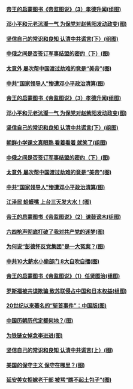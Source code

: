 #### [帝王的启蒙图书《帝监图说》（3）孝德升闻(组图)](../pages/p6/1003638.md) 
#### [邓小平和元老沆瀣一气 为保党对赵紫阳发动政变(图)](../pages/p6/1002533.md) 
#### [坚信自己的常识和良知 认清中共谎言(下）(组图)](../pages/p6/1003415.md) 
#### [中俄之间是否签订军事结盟的密约（下）(图)](../pages/p6/1003654.md) 
#### [太意外 屡次帮中国渡过劫难的竟是“美帝”(图)](../pages/p6/1002445.md) 
#### [中共“国家领导人”惨遭邓小平政治清算(图)](../pages/p6/1002983.md) 
#### [帝王的启蒙图书《帝监图说》（3）孝德升闻(组图)](../pages/p6/1003638.md) 
#### [邓小平和元老沆瀣一气 为保党对赵紫阳发动政变(图)](../pages/p6/1002533.md) 
#### [坚信自己的常识和良知 认清中共谎言(下）(组图)](../pages/p6/1003415.md) 
#### [朝鲜小学课文真眼熟 看着看着 就笑了(组图)](../pages/p6/1002253.md) 
#### [中俄之间是否签订军事结盟的密约（下）(图)](../pages/p6/1003654.md) 
#### [太意外 屡次帮中国渡过劫难的竟是“美帝”(图)](../pages/p6/1002445.md) 
#### [中共“国家领导人”惨遭邓小平政治清算(图)](../pages/p6/1002983.md) 
#### [江泽民 蛤蟆嘴 上台三天发大水！(图)](../pages/p6/1003168.md) 
#### [帝王的启蒙图书《帝监图说》（2）谏鼓谤木(组图)](../pages/p6/1003577.md) 
#### [六四枪声彻底打破了我对共产党的迷梦(图)](../pages/p6/1002781.md) 
#### [为何说“彭德怀反党集团”是一大冤案？(图)](../pages/p6/1002221.md) 
#### [中共10大薪水小偷部门 8大自吹自擂(图)](../pages/p6/1002969.md) 
#### [帝王的启蒙图书《帝监图说》（1）任贤图治(组图)](../pages/p6/1003325.md) 
#### [罗斯福被共谍欺骗 致苏联侵占中国和日本权益(组图)](../pages/p6/1003232.md) 
#### [20世纪以来著名的“斩首事件”：中国版(图)](../pages/p6/1002990.md) 
#### [中国历朝历代定都何地？(图)](../pages/p6/1002301.md) 
#### [为铁链女悼念李进进(图)](../pages/p6/1003339.md) 
#### [坚信自己的常识和良知 认清中共谎言(上）(图)](../pages/p6/1003084.md) 
#### [美国的保守主义 保守在哪里？(图)](../pages/p6/1003174.md) 
#### [延安美女拒嫁老干部 被骂“瞧不起土包子”(图)](../pages/p6/1003037.md) 
